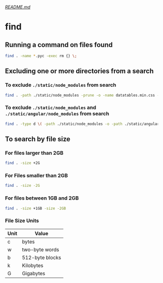 _[README.md](README.md)_

# find

## Running a command on files found

```bash
find . -name *.pyc -exec rm {} \;
```

## Excluding one or more directories from a search

### To exclude `./static/node_modules` from search
```bash
find . -path ./static/node_modules -prune -o -name datatables.min.css -print
```

### To exclude `./static/node_modules` and `./static/angular/node_modules` from search
```bash
find . -type d \( -path ./static/node_modules -o -path ./static/angular/node_modules) -prune -o -name '*.txt' -print
```

## To search by file size

### For files larger than 2GB
```bash
find . -size +2G
```

### For Files smaller than 2GB
```bash
find . -size -2G
```

### For files between 1GB and 2GB
```bash
find . -size +1GB -size -2GB
```

### File Size Units

| Unit | Value           |
|------|-----------------|
| c    | bytes           |
| w    | two-byte words  |
| b    | 512-byte blocks |
| k    | Kilobytes       |
| G    | Gigabytes       |


